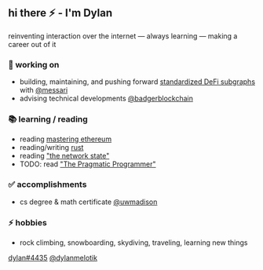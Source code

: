 ## hi there ⚡ - I'm Dylan

reinventing interaction over the internet — always learning — making a career out of it

### 🔭 working on

- building, maintaining, and pushing forward [standardized DeFi subgraphs](https://github.com/messari/subgraphs) with [@messari](https://messari.io/)
- advising technical developments [@badgerblockchain](https://www.badgerblockchain.com/)

### 📚 learning / reading

- reading [mastering ethereum](https://github.com/ethereumbook/ethereumbook#readme)
- reading/writing [rust](https://www.rust-lang.org/)
- reading ["the network state"](https://thenetworkstate.com/)
- TODO: read ["The Pragmatic Programmer"](https://pragprog.com/titles/tpp20/the-pragmatic-programmer-20th-anniversary-edition/)

### ✅ accomplishments

- cs degree & math certificate [@uwmadison](https://www.cs.wisc.edu/) 

### ⚡ hobbies

- rock climbing, snowboarding, skydiving, traveling, learning new things

[dylan#4435](https://discord.com/users/956569388952223744) [@dylanmelotik](https://twitter.com/dylanmelotik)


<!--
**dmelotik/dmelotik** is a ✨ _special_ ✨ repository because its `README.md` (this file) appears on your GitHub profile.

Here are some ideas to get you started:

- 🔭 I’m currently working on ...
- 🌱 I’m currently learning ...
- 👯 I’m looking to collaborate on ...
- 🤔 I’m looking for help with ...
- 💬 Ask me about ...
- 📫 How to reach me: ...
- 😄 Pronouns: ...
- ⚡ Fun fact: ...
-->
